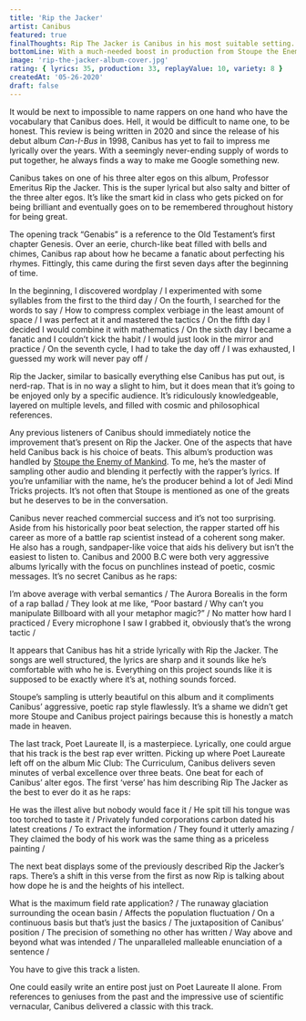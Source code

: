 ```yaml
---
title: 'Rip the Jacker'
artist: Canibus
featured: true
finalThoughts: Rip The Jacker is Canibus in his most suitable setting. Rapping complex, scientific bars over sinister and ghostly beats that allow him to project his vision upon the listener. He’s always had the ability to rhyme words that almost appear to be made-up, but he finally found a way to combine that with superb production from Stoupe. This album is one of Canibus' best projects to date.
bottomLine: With a much-needed boost in production from Stoupe the Enemy of Mankind, Rip the Jacker showcases the lyrical mastermind that Canibus is and delivers some of his best work.
image: 'rip-the-jacker-album-cover.jpg'
rating: { lyrics: 35, production: 33, replayValue: 10, variety: 8 }
createdAt: '05-26-2020'
draft: false
---
```


It would be next to impossible to name rappers on one hand who have the vocabulary that Canibus does. Hell, it would be difficult to name one, to be honest. This review is being written in 2020 and since the release of his debut album _Can-I-Bus_ in 1998, Canibus has yet to fail to impress me lyrically over the years. With a seemingly never-ending supply of words to put together, he always finds a way to make me Google something new.

Canibus takes on one of his three alter egos on this album, Professor Emeritus Rip the Jacker. This is the super lyrical but also salty and bitter of the three alter egos. It’s like the smart kid in class who gets picked on for being brilliant and eventually goes on to be remembered throughout history for being great.

The opening track “Genabis” is a reference to the Old Testament’s first chapter Genesis. Over an eerie, church-like beat filled with bells and chimes, Canibus rap about how he became a fanatic about perfecting his rhymes. Fittingly, this came during the first seven days after the beginning of time.

<quote song="Genibus">
In the beginning, I discovered wordplay /
I experimented with some syllables from the first to the third day /
On the fourth, I searched for the words to say /
How to compress complex verbiage in the least amount of space /
I was perfect at it and mastered the tactics /
On the fifth day I decided I would combine it with mathematics /
On the sixth day I became a fanatic and I couldn’t kick the habit /
I would just look in the mirror and practice /
On the seventh cycle, I had to take the day off /
I was exhausted, I guessed my work will never pay off /
</quote>

<video-embed link="https://www.youtube.com/embed/PqLGW2aS_sU"></video-embed>

Rip the Jacker, similar to basically everything else Canibus has put out, is nerd-rap. That is in no way a slight to him, but it does mean that it’s going to be enjoyed only by a specific audience. It’s ridiculously knowledgeable, layered on multiple levels, and filled with cosmic and philosophical references.

Any previous listeners of Canibus should immediately notice the improvement that’s present on Rip the Jacker. One of the aspects that have held Canibus back is his choice of beats. This album’s production was handled by [Stoupe the Enemy of Mankind](https://en.wikipedia.org/wiki/Stoupe_the_Enemy_of_Mankind). To me, he’s the master of sampling other audio and blending it perfectly with the rapper’s lyrics. If you’re unfamiliar with the name, he’s the producer behind a lot of Jedi Mind Tricks projects. It’s not often that Stoupe is mentioned as one of the greats but he deserves to be in the conversation.

Canibus never reached commercial success and it’s not too surprising. Aside from his historically poor beat selection, the rapper started off his career as more of a battle rap scientist instead of a coherent song maker. He also has a rough, sandpaper-like voice that aids his delivery but isn’t the easiest to listen to. Canibus and 2000 B.C were both very aggressive albums lyrically with the focus on punchlines instead of poetic, cosmic messages. It’s no secret Canibus as he raps:

<quote song="Levitibus">
I’m above average with verbal semantics /
The Aurora Borealis in the form of a rap ballad /
They look at me like, “Poor bastard /
Why can’t you manipulate Billboard with all your metaphor magic?” /
No matter how hard I practiced /
Every microphone I saw I grabbed it, obviously that’s the wrong tactic /
</quote>

It appears that Canibus has hit a stride lyrically with Rip the Jacker. The songs are well structured, the lyrics are sharp and it sounds like he’s comfortable with who he is. Everything on this project sounds like it is supposed to be exactly where it’s at, nothing sounds forced.

Stoupe’s sampling is utterly beautiful on this album and it compliments Canibus’ aggressive, poetic rap style flawlessly. It’s a shame we didn’t get more Stoupe and Canibus project pairings because this is honestly a match made in heaven.

The last track, Poet Laureate II, is a masterpiece. Lyrically, one could argue that his track is the best rap ever written. Picking up where Poet Laureate left off on the album Mic Club: The Curriculum, Canibus delivers seven minutes of verbal excellence over three beats. One beat for each of Canibus’ alter egos. The first ‘verse’ has him describing Rip The Jacker as the best to ever do it as he raps:

<quote song="Poet Laureate II (beat one)">
He was the illest alive but nobody would face it /
He spit till his tongue was too torched to taste it /
Privately funded corporations carbon dated his latest creations /
To extract the information /
They found it utterly amazing /
They claimed the body of his work was the same thing as a priceless painting /
</quote>

The next beat displays some of the previously described Rip the Jacker’s raps. There’s a shift in this verse from the first as now Rip is talking about how dope he is and the heights of his intellect.

<quote song="Poet Laureate II (beat two)">
What is the maximum field rate application? /
The runaway glaciation surrounding the ocean basin /
Affects the population fluctuation /
On a continuous basis but that’s just the basics /
The juxtaposition of Canibus’ position /
The precision of something no other has written /
Way above and beyond what was intended /
The unparalleled malleable enunciation of a sentence /
</quote>

You have to give this track a listen.

<video-embed link="https://www.youtube.com/embed/vuXrT03lyGo"></video-embed>

One could easily write an entire post just on Poet Laureate II alone. From references to geniuses from the past and the impressive use of scientific vernacular, Canibus delivered a classic with this track.
